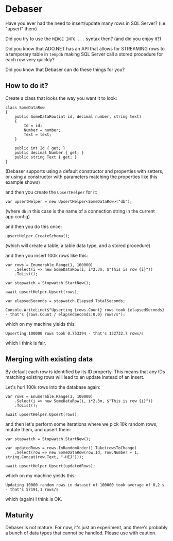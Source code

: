 # Debaser

Have you ever had the need to insert/update many rows in SQL Server? (i.e. "upsert" them)

Did you try to use the `MERGE INTO ...` syntax then? (and did you enjoy it?)

Did you know that ADO.NET has an API that allows for STREAMING rows to a temporary table in `tempdb` making SQL Server call a stored procedure for each row very quickly?

Did you know that Debaser can do these things for you?

## How to do it?

Create a class that looks the way you want it to look:

    class SomeDataRow
    {
        public SomeDataRow(int id, decimal number, string text)
        {
            Id = id;
            Number = number;
            Text = text;
        }

        public int Id { get; }
        public decimal Number { get; }
        public string Text { get; }
    }

(Debaser supports using a default constructor and properties with setters, or using a constructor with parameters matching the properties like this example shows)

and then you create the `UpsertHelper` for it:

    var upsertHelper = new UpsertHelper<SomeDataRow>("db");

(where `db` in this case is the name of a connection string in the current app.config)

and then you do this once:

	upsertHelper.CreateSchema();

(which will create a table, a table data type, and a stored procedure)

and then you insert 100k rows like this:

	var rows = Enumerable.Range(1, 100000)
		.Select(i => new SomeDataRow(i, i*2.3m, $"This is row {i}"))
		.ToList();

	var stopwatch = Stopwatch.StartNew();

	await upsertHelper.Upsert(rows);

	var elapsedSeconds = stopwatch.Elapsed.TotalSeconds;

	Console.WriteLine($"Upserting {rows.Count} rows took {elapsedSeconds} - that's {rows.Count / elapsedSeconds:0.0} rows/s");

which on my machine yields this:

	Upserting 100000 rows took 0.753394 - that's 132732.7 rows/s

which I think is fair.

## Merging with existing data

By default each row is identified by its ID property. This means that any IDs matching existing rows will lead to an update instead of an insert.

Let's hurl 100k rows into the database again:

	var rows = Enumerable.Range(1, 100000)
		.Select(i => new SomeDataRow(i, i*2.3m, $"This is row {i}"))
		.ToList();

	await upsertHelper.Upsert(rows);

and then let's perform some iterations where we pick 10k random rows, mutate them, and upsert them:

    var stopwatch = Stopwatch.StartNew();

    var updatedRows = rows.InRandomOrder().Take(rowsToChange)
        .Select(row => new SomeDataRow(row.Id, row.Number + 1, string.Concat(row.Text, "-HEJ")));

    await upsertHelper.Upsert(updatedRows);

which on my machine yields this:

	Updating 10000 random rows in dataset of 100000 took average of 0,2 s - that's 57191,1 rows/s

which (again) I think is OK.

## Maturity

Debaser is not mature. For now, it's just an experiment, and there's probably a bunch of data types that cannot be handled. Please use with caution.